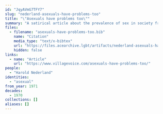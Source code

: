 ```yaml
---
id: "JqyAVmG7TFY7"
slug: "nederland-asexuals-have-problems-too"
title: "\"Asexuals have problems too\""
summary: "A satirical article about the prevalence of sex in society from the perspective of a fictionalized asexual"
files:
  - filename: "asexuals-have-problems-too.bib"
    name: "Citation"
    media_type: "text/x-bibtex"
    url: "https://files.acearchive.lgbt/artifacts/nederland-asexuals-have-problems-too/asexuals-have-problems-too.bib"
    hidden: false
links:
  - name: "Article"
    url: "https://www.villagevoice.com/asexuals-have-problems-too/"
people:
  - "Harold Nederland"
identities:
  - "asexual"
from_year: 1971
decades:
  - 1970
collections: []
aliases: []
---
```

